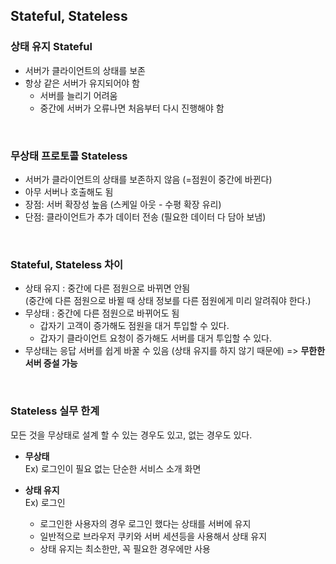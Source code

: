 ## Stateful, Stateless

### 상태 유지 Stateful 
* 서버가 클라이언트의 상태를 보존
* 항상 같은 서버가 유지되어야 함 
  * 서버를 늘리기 어려움
  * 중간에 서버가 오류나면 처음부터 다시 진행해야 함

<br>

### 무상태 프로토콜 Stateless
* 서버가 클라이언트의 상태를 보존하지 않음 (=점원이 중간에 바뀐다)
* 아무 서버나 호출해도 됨
* 장점: 서버 확장성 높음 (스케일 아웃 - 수평 확장 유리) 
* 단점: 클라이언트가 추가 데이터 전송 (필요한 데이터 다 담아 보냄)

<br>

### Stateful, Stateless 차이
* 상태 유지 : 중간에 다른 점원으로 바뀌면 안됨<br>
(중간에 다른 점원으로 바뀔 때 상태 정보를 다른 점원에게 미리 알려줘야 한다.)
* 무상태 : 중간에 다른 점원으로 바뀌어도 됨 
  * 갑자기 고객이 증가해도 점원을 대거 투입할 수 있다.
  * 갑자기 클라이언트 요청이 증가해도 서버를 대거 투입할 수 있다.
* 무상태는 응답 서버를 쉽게 바꿀 수 있음 (상태 유지를 하지 않기 때문에) => <strong>무한한 서버 증설 가능</strong>

<br>

### Stateless 실무 한계
모든 것을 무상태로 설계 할 수 있는 경우도 있고, 없는 경우도 있다. <br> 
* <strong>무상태</strong> <br>
Ex) 로그인이 필요 없는 단순한 서비스 소개 화면


* <strong>상태 유지</strong> <br>
Ex) 로그인 
  * 로그인한 사용자의 경우 로그인 했다는 상태를 서버에 유지
  * 일반적으로 브라우저 쿠키와 서버 세션등을 사용해서 상태 유지 
  * 상태 유지는 최소한만, 꼭 필요한 경우에만 사용
